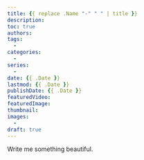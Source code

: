 ```yaml
---
title: {{ replace .Name "-" " " | title }}
description:
toc: true
authors:
tags:
  -
categories:
  -
series:
  -
date: {{ .Date }}
lastmod: {{ .Date }}
publishDate: {{ .Date }}
featuredVideo:
featuredImage:
thumbnail: 
images:
  -
draft: true
---
```


Write me something beautiful.